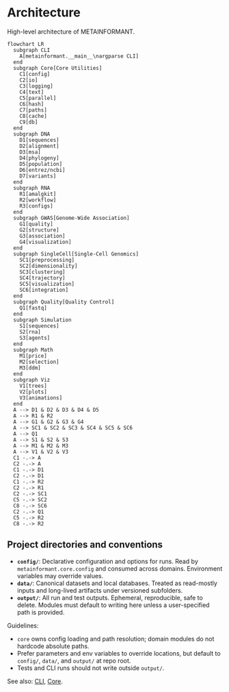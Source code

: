 # Architecture

High-level architecture of METAINFORMANT.

```mermaid
flowchart LR
  subgraph CLI
    A[metainformant.__main__\nargparse CLI]
  end
  subgraph Core[Core Utilities]
    C1[config]
    C2[io]
    C3[logging]
    C4[text]
    C5[parallel]
    C6[hash]
    C7[paths]
    C8[cache]
    C9[db]
  end
  subgraph DNA
    D1[sequences]
    D2[alignment]
    D3[msa]
    D4[phylogeny]
    D5[population]
    D6[entrez/ncbi]
    D7[variants]
  end
  subgraph RNA
    R1[amalgkit]
    R2[workflow]
    R3[configs]
  end
  subgraph GWAS[Genome-Wide Association]
    G1[quality]
    G2[structure]
    G3[association]
    G4[visualization]
  end
  subgraph SingleCell[Single-Cell Genomics]
    SC1[preprocessing]
    SC2[dimensionality]
    SC3[clustering]
    SC4[trajectory]
    SC5[visualization]
    SC6[integration]
  end
  subgraph Quality[Quality Control]
    Q1[fastq]
  end
  subgraph Simulation
    S1[sequences]
    S2[rna]
    S3[agents]
  end
  subgraph Math
    M1[price]
    M2[selection]
    M3[ddm]
  end
  subgraph Viz
    V1[trees]
    V2[plots]
    V3[animations]
  end
  A --> D1 & D2 & D3 & D4 & D5
  A --> R1 & R2
  A --> G1 & G2 & G3 & G4
  A --> SC1 & SC2 & SC3 & SC4 & SC5 & SC6
  A --> Q1
  A --> S1 & S2 & S3
  A --> M1 & M2 & M3
  A --> V1 & V2 & V3
  C1 -.-> A
  C2 -.-> A
  C1 -.-> D1
  C2 -.-> D1
  C1 -.-> R2
  C2 -.-> R1
  C2 -.-> SC1
  C5 -.-> SC2
  C8 -.-> SC6
  C2 -.-> Q1
  C5 -.-> R2
  C8 -.-> R2
```

## Project directories and conventions

- **`config/`**: Declarative configuration and options for runs. Read by `metainformant.core.config` and consumed across domains. Environment variables may override values.
- **`data/`**: Canonical datasets and local databases. Treated as read-mostly inputs and long-lived artifacts under versioned subfolders.
- **`output/`**: All run and test outputs. Ephemeral, reproducible, safe to delete. Modules must default to writing here unless a user-specified path is provided.

Guidelines:

- `core` owns config loading and path resolution; domain modules do not hardcode absolute paths.
- Prefer parameters and env variables to override locations, but default to `config/`, `data/`, and `output/` at repo root.
- Tests and CLI runs should not write outside `output/`.

See also: [CLI](./cli.md), [Core](./core.md).
